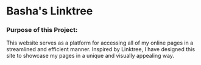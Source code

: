# Basha's Linktree

### Purpose of this Project:
This website serves as a platform for accessing all of my online pages in a streamlined and efficient manner. Inspired by Linktree, I have designed this site to showcase my pages in a unique and visually appealing way.
